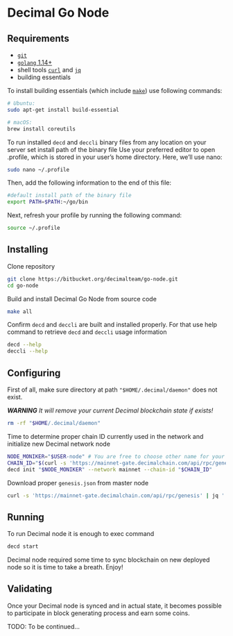# Decimal Go Node

## Requirements

- [`git`](https://git-scm.com/book/en/v2/Getting-Started-Installing-Git)
- [`golang` 1.14+](https://golang.org/doc/install)
- shell tools [`curl`](https://curl.haxx.se/download.html) and [`jq`](https://stedolan.github.io/jq/download/)
- building essentials

To install building essentials (which include [`make`](https://www.gnu.org/software/make/)) use following commands:

```bash
# Ubuntu:
sudo apt-get install build-essential

# macOS:
brew install coreutils
```

To run installed `decd` and `deccli` binary files from any location on your server set install path of the binary file
Use your preferred editor to open .profile, which is stored in your user’s home directory. Here, we’ll use nano:

```bash
sudo nano ~/.profile
```

Then, add the following information to the end of this file:

```bash
#default install path of the binary file
export PATH=$PATH:~/go/bin
```

Next, refresh your profile by running the following command:

```bash
source ~/.profile
```

## Installing

Clone repository

```bash
git clone https://bitbucket.org/decimalteam/go-node.git
cd go-node
```

Build and install Decimal Go Node from source code

```bash
make all
```

Confirm `decd` and `deccli` are built and installed properly. For that use help command to retrieve `decd` and `deccli` usage information

```bash
decd --help
deccli --help
```

## Configuring

First of all, make sure directory at path `"$HOME/.decimal/daemon"` does not exist.

***WARNING*** *It will remove your current Decimal blockchain state if exists!*

```bash
rm -rf "$HOME/.decimal/daemon"
```

Time to determine proper chain ID currently used in the network and initialize new Decimal network node

```bash
NODE_MONIKER="$USER-node" # You are free to choose other name for your node
CHAIN_ID="$(curl -s 'https://mainnet-gate.decimalchain.com/api/rpc/genesis/chain')"
decd init "$NODE_MONIKER" --network mainnet --chain-id "$CHAIN_ID"
```

Download proper `genesis.json` from master node

```bash
curl -s 'https://mainnet-gate.decimalchain.com/api/rpc/genesis' | jq '.result.genesis' > "$HOME/.decimal/daemon/config/genesis.json"
```

## Running

To run Decimal node it is enough to exec command

```bash
decd start
```

Decimal node required some time to sync blockchain on new deployed node so it is time to take a breath. Enjoy!

## Validating

Once your Decimal node is synced and in actual state, it becomes possible to participate in block generating process and earn some coins.

TODO: To be continued...